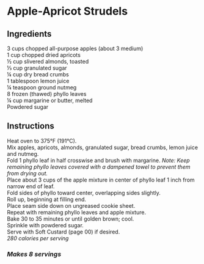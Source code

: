 # Apple-Apricot Strudels

## Ingredients
3 cups chopped all-purpose apples (about 3 medium)  
1 cup chopped dried apricots  
&frac12; cup slivered almonds, toasted  
&frac13; cup granulated sugar  
&frac14; cup dry bread crumbs  
1 tablespoon lemon juice  
&frac14; teaspoon ground nutmeg  
8 frozen (thawed) phyllo leaves  
&frac14; cup margarine or butter, melted  
Powdered sugar  

## Instructions
Heat oven to 375&deg;F (191&deg;C).  
Mix apples, apricots, almonds, granulated sugar, bread crumbs, lemon juice and nutmeg.  
Fold 1 phyllo leaf in half crosswise and brush with margarine. *Note: Keep remaining phyllo leaves covered with a dampened towel to prevent them from drying out.*  
Place about 3 cups of the apple mixture in center of phyllo leaf 1 inch from narrow end of leaf.  
Fold sides of phyllo toward center, overlapping sides slightly.  
Roll up, beginning at filling end.  
Place seam side down on ungreased cookie sheet.  
Repeat with remaining phyllo leaves and apple mixture.  
Bake 30 to 35 minutes or until golden brown; cool.  
Sprinkle with powdered sugar.  
Serve with Soft Custard (page 00) if desired.   
*280 calories per serving*  

### *Makes 8 servings*
